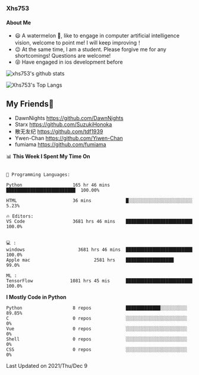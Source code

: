### Xhs753
#### About Me
- 😃 A watermelon 🍉, like to engage in 
computer artificial intelligence vision, 
welcome to point me! 
I will keep improving！
- 😉 At the same time, I am a student. Please forgive me for any shortcomings! 
Questions are welcome!
- 😝 Have engaged in ios development before

![xhs753's github stats](https://github-readme-stats.vercel.app/api?username=xhs753&show_icons=true&theme=radical&line_height=20)



![Xhs753's Top Langs](https://github-readme-stats.vercel.app/api/top-langs/?username=xhs753&layout=compact&theme=radical&card_width=270) 

## My Friends🤗
- DawnNights https://github.com/DawnNights
- Starx https://github.com/SuzukiHonoka
- 散无友纪 https://github.com/tdf1939
- Ywen-Chan https://github.com/Yiwen-Chan
- fumiama https://github.com/fumiama




<!--START_SECTION:waka-->
📊 **This Week I Spent My Time On** 

```text

💬 Programming Languages: 

Python                   165 hr 46 mins      ██████████████████████████  100.00% 
 
HTML                     36 mins             █░░░░░░░░░░░░░░░░░░░░░░░░   5.23%

🔥 Editors: 
VS Code                  3681 hrs 46 mins    █████████████████████████   100.0%


💻 : 
windows                    3681 hrs 46 mins  █████████████████████████   100.0%
Apple mac                        2581 hrs    ██████████████████            99.0%

ML :
TensorFlow              1081 hrs 45 mis      █████████████████████████  100.0%

```

**I Mostly Code in Python** 

```text
Python                   8 repos             █████████████░░░░░░░░░░  89.85% 
C                        0 repos             ░░░░░░░░░░░░░░░░░░░░░░░  0% 
Vue                      0 repos             ░░░░░░░░░░░░░░░░░░░░░░░  0% 
Shell                    0 repos             ░░░░░░░░░░░░░░░░░░░░░░░  0% 
CSS                      0 repos             ░░░░░░░░░░░░░░░░░░░░░░░  0%

```



 Last Updated on 2021/Thu/Dec 9
<!--END_SECTION:waka-->

